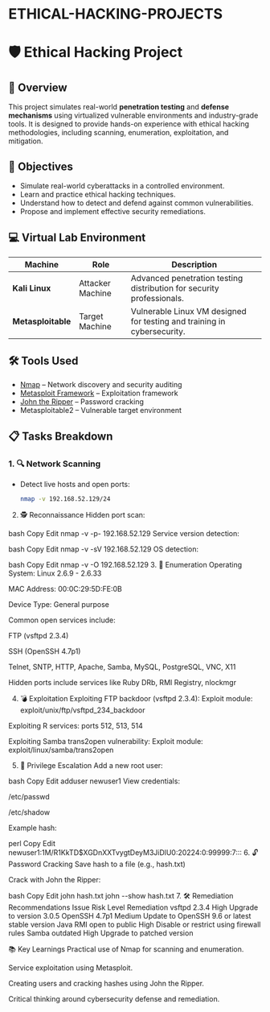 # ETHICAL-HACKING-PROJECTS
# 🛡️ Ethical Hacking Project

## 📘 Overview

This project simulates real-world **penetration testing** and **defense mechanisms** using virtualized vulnerable environments and industry-grade tools. It is designed to provide hands-on experience with ethical hacking methodologies, including scanning, enumeration, exploitation, and mitigation.

## 🎯 Objectives

- Simulate real-world cyberattacks in a controlled environment.
- Learn and practice ethical hacking techniques.
- Understand how to detect and defend against common vulnerabilities.
- Propose and implement effective security remediations.

## 💻 Virtual Lab Environment

| Machine          | Role              | Description                                                                 |
|------------------|-------------------|-----------------------------------------------------------------------------|
| **Kali Linux**    | Attacker Machine  | Advanced penetration testing distribution for security professionals.       |
| **Metasploitable**| Target Machine    | Vulnerable Linux VM designed for testing and training in cybersecurity.     |

## 🛠️ Tools Used

- [Nmap](https://nmap.org) – Network discovery and security auditing  
- [Metasploit Framework](https://www.metasploit.com) – Exploitation framework  
- [John the Ripper](https://www.openwall.com/john/) – Password cracking  
- Metasploitable2 – Vulnerable target environment  

## 📋 Tasks Breakdown

### 1. 🔍 Network Scanning
- Detect live hosts and open ports:
  ```bash
  nmap -v 192.168.52.129/24
2. 🕵️ Reconnaissance
Hidden port scan:

bash
Copy
Edit
nmap -v -p- 192.168.52.129
Service version detection:

bash
Copy
Edit
nmap -v -sV 192.168.52.129
OS detection:

bash
Copy
Edit
nmap -v -O 192.168.52.129
3. 📑 Enumeration
Operating System: Linux 2.6.9 - 2.6.33

MAC Address: 00:0C:29:5D:FE:0B

Device Type: General purpose

Common open services include:

FTP (vsftpd 2.3.4)

SSH (OpenSSH 4.7p1)

Telnet, SNTP, HTTP, Apache, Samba, MySQL, PostgreSQL, VNC, X11

Hidden ports include services like Ruby DRb, RMI Registry, nlockmgr

4. 💣 Exploitation
Exploiting FTP backdoor (vsftpd 2.3.4):
Exploit module: exploit/unix/ftp/vsftpd_234_backdoor

Exploiting R services: ports 512, 513, 514

Exploiting Samba trans2open vulnerability:
Exploit module: exploit/linux/samba/trans2open

5. 🔐 Privilege Escalation
Add a new root user:

bash
Copy
Edit
adduser newuser1
View credentials:

/etc/passwd

/etc/shadow

Example hash:

perl
Copy
Edit
newuser1:$1$M/R1KkTD$XGDnXXTvygtDeyM3JiDlU0:20224:0:99999:7:::
6. 🔓 Password Cracking
Save hash to a file (e.g., hash.txt)

Crack with John the Ripper:

bash
Copy
Edit
john hash.txt
john --show hash.txt
7. 🛠️ Remediation Recommendations
Issue	Risk Level	Remediation
vsftpd 2.3.4	High	Upgrade to version 3.0.5
OpenSSH 4.7p1	Medium	Update to OpenSSH 9.6 or latest stable version
Java RMI open to public	High	Disable or restrict using firewall rules
Samba outdated	High	Upgrade to patched version

📚 Key Learnings
Practical use of Nmap for scanning and enumeration.

Service exploitation using Metasploit.

Creating users and cracking hashes using John the Ripper.

Critical thinking around cybersecurity defense and remediation.

